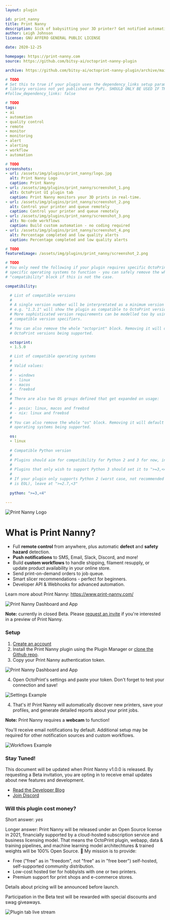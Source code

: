 ```yaml
---
layout: plugin

id: print_nanny
title: Print Nanny
description: Sick of babysitting your 3D printer? Get notified automatically of print failures! Control your printer from anywhere with remote commands.
author: Leigh Johnson
license: GNU AFFERO GENERAL PUBLIC LICENSE

date: 2020-12-25

homepage: https://print-nanny.com
source: https://github.com/bitsy-ai/octoprint-nanny-plugin

archive: https://github.com/bitsy-ai/octoprint-nanny-plugin/archive/main.zip

# TODO
# Set this to true if your plugin uses the dependency_links setup parameter to include
# library versions not yet published on PyPi. SHOULD ONLY BE USED IF THERE IS NO OTHER OPTION!
#follow_dependency_links: false

# TODO
tags:
- ai
- automation
- quality control
- remote
- monitor
- monitoring
- alert
- alerting
- workflow
- automation

# TODO
screenshots:
- url: /assets/img/plugins/print_nanny/logo.jpg
  alt: Print Nanny Logo
  caption: Print Nanny
- url: /assets/img/plugins/print_nanny/screenshot_1.png
  alt: OctoPrint UI plugin tab
  caption: Print Nanny monitors your 3D prints in real-time.
- url: /assets/img/plugins/print_nanny/screenshot_2.png
  alt: Control your printer and queue remotely
  caption: Control your printer and queue remotely
- url: /assets/img/plugins/print_nanny/screenshot_3.png
  alt: No-code workflows
  caption: Build custom automation - no coding required
- url: /assets/img/plugins/print_nanny/screenshot_4.png
  alt: Percentage completed and low quality alerts
  caption: Percentage completed and low quality alerts

# TODO
featuredimage: /assets/img/plugins/print_nanny/screenshot_2.png

# TODO
# You only need the following if your plugin requires specific OctoPrint versions or
# specific operating systems to function - you can safely remove the whole
# "compatibility" block if this is not the case.

compatibility:

  # List of compatible versions
  #
  # A single version number will be interpretated as a minimum version requirement,
  # e.g. "1.3.1" will show the plugin as compatible to OctoPrint versions 1.3.1 and up.
  # More sophisticated version requirements can be modelled too by using PEP440
  # compatible version specifiers.
  #
  # You can also remove the whole "octoprint" block. Removing it will default to all
  # OctoPrint versions being supported.

  octoprint:
  - 1.5.0

  # List of compatible operating systems
  #
  # Valid values:
  #
  # - windows
  # - linux
  # - macos
  # - freebsd
  #
  # There are also two OS groups defined that get expanded on usage:
  #
  # - posix: linux, macos and freebsd
  # - nix: linux and freebsd
  #
  # You can also remove the whole "os" block. Removing it will default to all
  # operating systems being supported.

  os:
  - linux
  
  # Compatible Python version
  #
  # Plugins should aim for compatibility for Python 2 and 3 for now, in which case the value should be ">=2.7,<4".
  #
  # Plugins that only wish to support Python 3 should set it to ">=3,<4". 
  #
  # If your plugin only supports Python 2 (worst case, not recommended for newly developed plugins since Python 2
  # is EOL), leave at ">=2.7,<3"
  
  python: ">=3,<4"

---
```


![Print Nanny Logo](/assets/img/plugins/print_nanny/logo.jpg)


# What is Print Nanny?

* Full **remote control** from anywhere, plus automatic **defect** and **safety hazard** detection.
* **Push notifications** to SMS, Email, Slack, Discord, and more! 
* Build **custom workflows** to handle shipping, filament resupply, or update product availability in your online store.
* Send print-on-demand orders to job queue.
* Smart slicer recommendations - perfect for beginners.
* Developer API & Webhooks for advanced automation.

Learn more about Print Nanny: https://www.print-nanny.com/

![Print Nanny Dashboard and App](/assets/img/plugins/print_nanny/screenshot_2.png)


**Note:** currently in closed Beta. Please [request an invite](https://www.print-nanny.com/request-invite/) if you're interested in a preview of Print Nanny.

### Setup

1. [Create an account](https://www.print-nanny.com/request-invite/)
2. Install the Print Nanny plugin using the Plugin Manager or [clone the Github repo](https://github.com/bitsy-ai/octoprint-nanny-plugin).
3. Copy your Print Nanny authentication token.

![Print Nanny Dashboard and App](/assets/img/plugins/print_nanny/screenshot_4.png)

4. Open OctoPrint's settings and paste your token. Don't forget to test your connection and save!


![Settings Example](/assets/img/plugins/print_nanny/screenshot_5.png)


4. That's it! Print Nanny will automatically discover new printers, save your profiles, and generate detailed reports about your print jobs.

**Note:** Print Nanny requires a **webcam** to function!

You'll receive email notifications by default. Additional setup may be required for other notification sources and custom workflows.

![Workflows Example](/assets/img/plugins/print_nanny/screenshot_3.png)


### Stay Tuned!

This document will be updated when Print Nanny v1.0.0 is released. By requesting a Beta invitation, you are opting in to receive email updates about new features and development.

* [Read the Developer Blog](https://www.bitsy.ai/automate-bounding-box-annotation-with-tensorflow-and-automl/)
* [Join Discord](https://discord.gg/YK7qnv5KjB)


### Will this plugin cost money?

Short answer: _yes_

Longer answer: Print Nanny will be released under an Open Source license in 2021, financially supported by a cloud-hosted subscription service and business licensing model. That means the OctoPrint plugin, webapp, data & training pipelines, and machine learning model architechtures & trained weights will be 100% Open Source. 🦾 My mission is to provide:

* Free ("free" as in "freedom", not "free" as in "free beer") self-hosted, self-supported community distribution.
* Low-cost hosted tier for hobbyists with one or two printers.
* Premium support for print shops and e-commerce stores.

Details about pricing will be announced before launch. 

Participation in the Beta test will be rewarded with special discounts and swag giveaways.


![Plugin tab live stream](/assets/img/plugins/print_nanny/screenshot_1.png)
